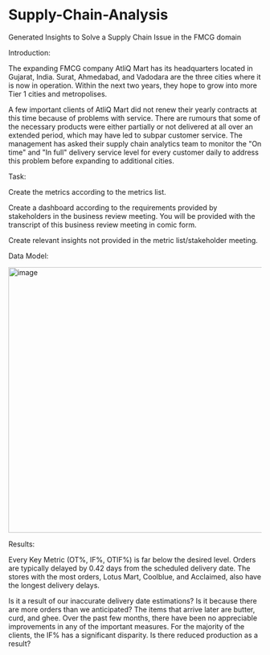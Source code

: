 # Supply-Chain-Analysis
Generated Insights to Solve a Supply Chain Issue in the FMCG domain

Introduction:

The expanding FMCG company AtliQ Mart has its headquarters located in Gujarat, India. Surat, Ahmedabad, and Vadodara are the three cities where it is now in operation. Within the next two years, they hope to grow into more Tier 1 cities and metropolises.

A few important clients of AtliQ Mart did not renew their yearly contracts at this time because of problems with service. There are rumours that some of the necessary products were either partially or not delivered at all over an extended period, which may have led to subpar customer service. The management has asked their supply chain analytics team to monitor the "On time" and "In full" delivery service level for every customer daily to address this problem before expanding to additional cities.

Task:

Create the metrics according to the metrics list.

Create a dashboard according to the requirements provided by stakeholders in the business review meeting. You will be provided with the transcript of this business review meeting in comic form.

Create relevant insights not provided in the metric list/stakeholder meeting.

Data Model:

<img width="528" alt="image" src="https://github.com/Tanisha-27505/Supply-Chain-Analysis/assets/69121836/052ccba3-773c-4b40-8e4c-43feb8bbb7b5">

Results:

Every Key Metric (OT%, IF%, OTIF%) is far below the desired level.
Orders are typically delayed by 0.42 days from the scheduled delivery date.
The stores with the most orders, Lotus Mart, Coolblue, and Acclaimed, also have the longest delivery delays.

Is it a result of our inaccurate delivery date estimations?
Is it because there are more orders than we anticipated?
The items that arrive later are butter, curd, and ghee.
Over the past few months, there have been no appreciable improvements in any of the important measures.
For the majority of the clients, the IF% has a significant disparity. Is there reduced production as a result?


